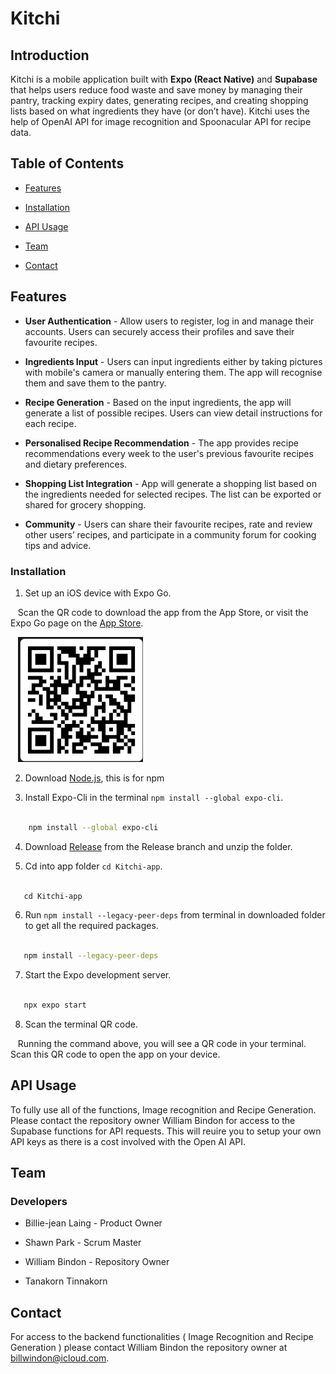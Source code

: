 # Kitchi


## Introduction


Kitchi is a mobile application built with **Expo (React Native)** and **Supabase** that helps users reduce food waste and save money by managing their pantry, tracking expiry dates, generating recipes, and creating shopping lists based on what ingredients they have (or don’t have). Kitchi uses the help of OpenAI API for image recognition and Spoonacular API for recipe data.

## Table of Contents

  

- [Features](#features)

- [Installation](#installation)

- [API Usage](#api-usage)

- [Team](#team)

- [Contact](#contact)

  

## Features



- **User Authentication** - Allow users to register, log in and manage their accounts. Users can securely access their profiles and save their favourite recipes.

- **Ingredients Input** - Users can input ingredients either by taking pictures with mobile's camera or manually entering them. The app will recognise them and save them to the pantry.

- **Recipe Generation** - Based on the input ingredients, the app will generate a list of possible recipes. Users can view detail instructions for each recipe.

- **Personalised Recipe Recommendation** - The app provides recipe recommendations every week to the user's previous favourite recipes and dietary preferences.

- **Shopping List Integration** - App will generate a shopping list based on the ingredients needed for selected recipes. The list can be exported or shared for grocery shopping.

- **Community** - Users can share their favourite recipes, rate and review other users’ recipes, and participate in a community forum for cooking tips and advice.

### Installation



1. Set up an iOS device with Expo Go.  

   Scan the QR code to download the app from the App Store, or visit the Expo Go page on the [App Store](https://apps.apple.com/us/app/expo-go/id982107779).  

   <img src="Kitchi-app/assets/images/qr.png" alt="QR Code" width="200" height="200" />

2. Download [Node.js](https://nodejs.org/en/download), this is for npm

3. Install Expo-Cli in the terminal `npm install --global expo-cli`.

```bash

    npm install --global expo-cli

```


4. Download [Release](https://github.com/UUillieee/Kitchi-Project/archive/refs/heads/Release.zip) from the Release branch and unzip the folder.


5. Cd into app folder `cd Kitchi-app`.

```bash

   cd Kitchi-app

```
  

6. Run `npm install --legacy-peer-deps` from terminal in downloaded folder to get all the required packages.

  

```bash

   npm install --legacy-peer-deps

```

  

7. Start the Expo development server.

  

```bash

   npx expo start

```

  

8. Scan the terminal QR code.  

   Running the command above, you will see a QR code in your terminal. Scan this QR code to open the app on your device.

## API Usage



To fully use all of the functions, Image recognition and Recipe Generation. Please contact the repository owner William Bindon for access to the Supabase functions for API requests. This will reuire you to setup your own API keys as there is a cost involved with the Open AI API.

## Team



### Developers

  

- Billie-jean Laing - Product Owner

- Shawn Park - Scrum Master

- William Bindon - Repository Owner

- Tanakorn Tinnakorn 

  

## Contact

  

For access to the backend functionalities ( Image Recognition and Recipe Generation ) please contact William Bindon the repository owner at billwindon@icloud.com.

